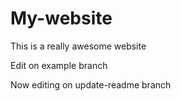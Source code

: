 # My-website

This is a really awesome website

Edit on example branch

Now editing on update-readme branch
